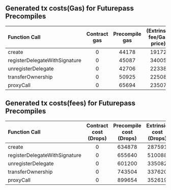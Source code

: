 ## Generated tx costs(Gas) for Futurepass Precompiles

| Function Call                 | Contract gas | Precompile gas | (Extrinsic fee/Gas price) |
|:------------------------------|:------------:|:--------------:|:-------------------------:|
| create                        |      0       |     44178      |           19172           |
| registerDelegateWithSignature |      0       |     45087      |           34005           |
| unregisterDelegate            |      0       |     42706      |           22338           |
| transferOwnership             |      0       |     50925      |           22508           |
| proxyCall                     |      0       |     65694      |           23507           |


## Generated tx costs(fees) for Futurepass Precompiles

| Function Call                 | Contract cost (Drops) | Precompile cost (Drops) | Extrinsic cost (Drops) |
|:------------------------------|:---------------------:|:-----------------------:|:----------------------:|
| create                        |           0           |         634878          |         287591         |
| registerDelegateWithSignature |           0           |         655640          |         510088         |
| unregisterDelegate            |           0           |         601200          |         335082         |
| transferOwnership             |           0           |         743504          |         337620         |
| proxyCall                     |           0           |         899654          |         352619         |
